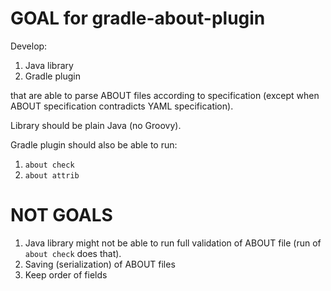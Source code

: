 GOAL for gradle-about-plugin
============================

Develop:
1. Java library
2. Gradle plugin

that are able to parse ABOUT files according to specification
(except when ABOUT specification contradicts YAML specification).

Library should be plain Java (no Groovy).

Gradle plugin should also be able to run:
1. `about check`
2. `about attrib`

NOT GOALS
=========
1. Java library might not be able to run full validation of ABOUT file
(run of `about check` does that).
2. Saving (serialization) of ABOUT files
3. Keep order of fields

